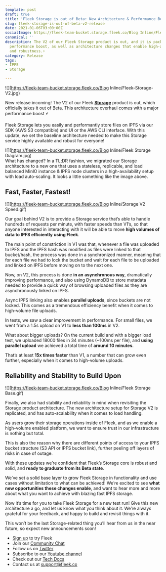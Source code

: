```yaml
---
template: post
draft: true
title: 'Fleek Storage is out of Beta: New Architecture & Performance Boost ⚡'
slug: fleek-storage-is-out-of-beta-v2-release
date: 2021-01-06T03:00:00Z
socialImage: https://fleek-team-bucket.storage.fleek.co/Blog Inline/Fleek-Storage-V2.jpg
canonical: ''
description: The V2 of our Fleek Storage product is out, and it is packing a major
  performance boost, as well as architecture changes that enable high-availability
  and robustness.⚡
category: Release
tags:
- IPFS
- Storage

---
```

![](https://fleek-team-bucket.storage.fleek.co/Blog Inline/Fleek-Storage-V2.jpg)

New release incoming! The V2 of our Fleek [**Storage**](https://fleek.co/storage/) product is out, which officially takes it out of Beta. This architecture overhaul comes with a major performance boost ⚡

Fleek Storage lets you easily and performantly store files on IPFS via our SDK (AWS S3 compatible) and UI or the AWS CLI interface. With this update, we set the baseline architecture needed to make this Storage service highly available and robust for everyone!

![](https://fleek-team-bucket.storage.fleek.co/Blog Inline/Fleek Storage Diagram.jpg)  
What has changed? In a TL;DR fashion, we migrated our Storage architecture to a new one that uses a stateless, replicable, and load balanced MinIO instance & IPFS node clusters in a high-availability setup with load auto-scaling. It looks a little something like the image above.

## Fast, Faster, Fastest!

![](https://fleek-team-bucket.storage.fleek.co/Blog Inline/Storage V2 Speed.gif)

Our goal behind V2 is to provide a Storage service that’s able to handle hundreds of requests per minute, with faster speeds than V1’s, so that anyone interested in interacting with it will be able to move **high volumes of data to IPFS efficiently** **using Fleek**.

The main point of constriction in V1 was that, whenever a file was uploaded to IPFS and the IPFS hash was modified as files were linked to that bucket/hash, the process was done in a synchronized manner, meaning that for each file we had to lock the bucket and wait for each file to be uploaded and linked on IPFS before moving on to the next one.

Now, on V2, this process is done **in an** **asynchronous way**, dramatically improving performance, and also using DynamoDB to store metadata needed to provide a quick way of browsing uploaded files as they are asynchronously linked on IPFS.

Async IPFS linking also enables **parallel uploads**, since buckets are not locked. This comes as a tremendous efficiency benefit when it comes to high-volume file uploads.

In tests, we saw a clear improvement in performance. For small files, we went from a 1.5s upload on V1 to **less than 100ms** in V2.

What about bigger uploads? On the current build and with a bigger load test, we uploaded 18000 files in 34 minutes (\~100ms per file), and **using parallel upload** we achieved a total time of **around 10 minutes**.

That’s at least **15x times faster** than V1, a number that can grow even further, especially when it comes to high-volume uploads.

## Reliability and Stability to Build Upon

![](https://fleek-team-bucket.storage.fleek.co/Blog Inline/Fleek Storage Base.gif)

Finally, we also had stability and reliability in mind when revisiting the Storage product architecture. The new architecture setup for Storage V2 is replicated, and has auto-scalability when it comes to load handling.

As users grow their storage operations inside of Fleek, and as we enable a high-volume enabled platform, we want to ensure trust in our infrastructure is nothing but total.

This is also the reason why there are different points of access to your IPFS bucket structure (S3 API or IPFS bucket link), further peeling off layers of risks in case of outage.

With these updates we’re confident that Fleek’s Storage core is robust and solid, and **ready to graduate from its Beta state**.

We’ve set a solid base layer to grow Fleek Storage in functionality and use cases without limitation to what can be achieved! We’re excited to see **what new opportunities these changes enable**, and want to hear more and more about what you want to achieve with blazing fast IPFS storage.

Now it’s time for you to take Fleek Storage for a new test run! Give this new architecture a go, and let us know what you think about it. We’re always grateful for your feedback, and happy to build and revisit things with it.

This won’t be the last Storage-related thing you’ll hear from us in the near future, so expect new announcements soon!

* [Sign up](https://app.fleek.co/) to try Fleek
* Join our [Community Chat](https://join.slack.com/t/fleek-public/shared_invite/zt-bxna7y1d-PbVdut4rgHt5jM6Zjg9g9A)
* Follow us on [Twitter](https://twitter.com/FleekHQ)
* Subscribe to our [Youtube channel](https://www.youtube.com/channel/UCBzlwYM0JjZpjDZ52-SLUmw)
* Check out our [Tech Docs](https://docs.fleek.co/)
* Contact us at support@fleek.co